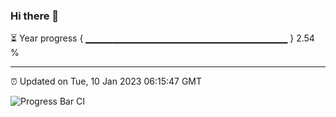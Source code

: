 ### Hi there 👋

⏳ Year progress { ▁▁▁▁▁▁▁▁▁▁▁▁▁▁▁▁▁▁▁▁▁▁▁▁▁▁▁▁▁▁ } 2.54 %

---

⏰ Updated on Tue, 10 Jan 2023 06:15:47 GMT

![Progress Bar CI](https://github.com/liununu/liununu/workflows/Progress%20Bar%20CI/badge.svg)
